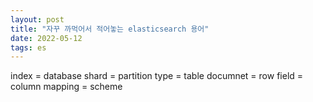 ```yaml
---
layout: post
title: "자꾸 까먹어서 적어놓는 elasticsearch 용어"
date: 2022-05-12
tags: es
---
```


index = database
shard = partition
type = table
documnet = row
field = column
mapping = scheme